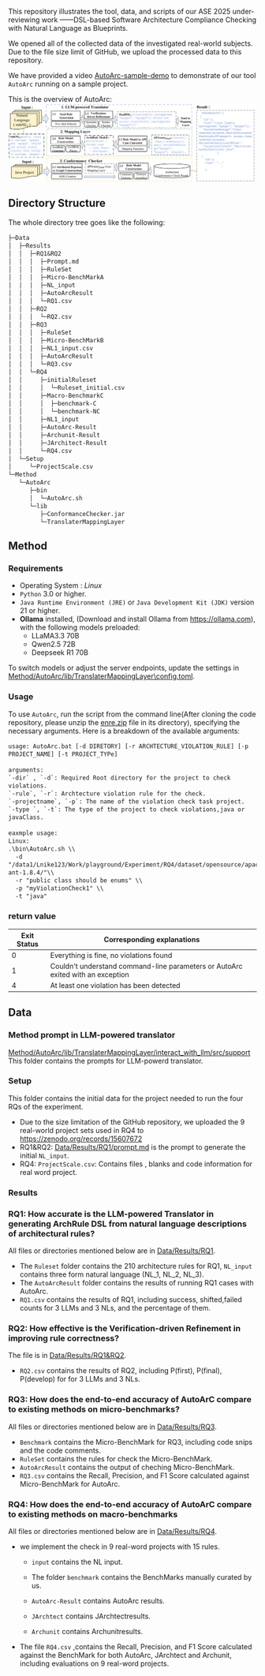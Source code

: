 This repository illustrates the tool, data, and scripts of our ASE 2025 under-reviewing work ——DSL-based Software Architecture Compliance Checking with Natural Language as Blueprints.

 We opened all of the collected data of the investigated real-world subjects. Due to the file size limit of GitHub, we upload the processed data to this repository. 

We have provided a video [AutoArc-sample-demo](Data/Setup/AutoArc-sample-demo.mov)  to demonstrate of our tool `AutoArc` running on a sample project.

This is the overview of AutoArc:![overview of AutoArc](Data/Setup/3.1AutoArcOverview.png)

## Directory Structure

The whole directory tree goes like the following: 

```
├─Data
│  ├─Results
│  │  ├─RQ1&RQ2
│  │  │  ├─Prompt.md
│  │  │  ├─RuleSet
│  │  │  ├─Micro-BenchMarkA 
│  │  │  ├─NL_input
│  │  │  ├─AutoArcResult
│  │  │  └─RQ1.csv 
│  │  ├─RQ2
│  │  │  └─RQ2.csv
│  │  ├─RQ3
│  │  │  ├─RuleSet
│  │  │  ├─Micro-BenchMarkB
│  │  │  ├─NL1_input.csv
│  │  │  ├─AutoArcResult
│  │  │  └─RQ3.csv
│  │  └─RQ4
│  │     ├─initialRuleset
│  │     │  └─Ruleset_initial.csv
│  │     ├─Macro-BenchmarkC
│  │     │  ├─benchmark-C
│  │     │  └─benchmark-NC
│  │     ├─NL1_input
│  │     ├─AutoArc-Result
│  │     ├─Archunit-Result
│  │     ├─JArchitect-Result 
│  │     └─RQ4.csv
│  └─Setup
│     └─ProjectScale.csv
└─Method
   └─AutoArc
      ├─bin
      │  └─AutoArc.sh
      └─lib
         ├─ConformanceChecker.jar
         └─TranslaterMappingLayer

```



## Method

### Requirements 

-  Operating System : *Linux*
- `Python` 3.0 or higher.
- `Java Runtime Environment (JRE)` or `Java Development Kit (JDK)` version 21 or higher.
- **Ollama** installed,  (Download and install Ollama from https://ollama.com), with the following models preloaded:
  - LLaMA3.3 70B
  - Qwen2.5 72B
  - Deepseek R1 70B

To switch models or adjust the server endpoints, update the settings in [Method/AutoArc/lib/TranslaterMappingLayer\config.toml](Method/AutoArc/lib/TranslaterMappingLayer\config.toml).

### Usage

To use `AutoArc`, run the script from the command line(After cloning the code repository, please unzip the  [enre.zip](Method/AutoArc/lib/enre.zip) file in its directory), specifying the necessary arguments. Here is a breakdown of the available arguments:

```less
usage: AutoArc.bat [-d DIRETORY] [-r ARCHTECTURE_VIOLATION_RULE] [-p PROJECT_NAME] [-t PROJECT_TYPe] 

arguments:
`-dir` , `-d`: Required Root directory for the project to check violations.
`-rule`, `-r`: Archtecture violation rule for the check.
`-projectname`, `-p`: The name of the violation check task project.
`-type `, `-t`: The type of the project to check violations,java or javaClass.

eaxmple usage:
Linux:
.\bin\AutoArc.sh \\
  -d "/data1/Lnike123/Work/playground/Experiment/RQ4/dataset/opensource/apache-ant-1.8.4/"\\
  -r "public class should be enums" \\
  -p "myViolationCheck1" \\
  -t "java"
```

### return value

| Exit Status | Corresponding explanations                                   |
| ----------- | ------------------------------------------------------------ |
| 0           | Everything is fine, no violations found                      |
| 1           | Couldn't understand command-line parameters or AutoArc exited with an exception |
| 4           | At least one violation has been detected                     |

## Data

### Method prompt in LLM-powered translator

[Method/AutoArc/lib/TranslaterMappingLayer/interact_with_llm/src/support](Method/AutoArc/lib/TranslaterMappingLayer/interact_with_llm/src/support) This folder contains the prompts for LLM-powerd translator.

### Setup

This folder contains the initial data for the project needed to run the four RQs of the experiment.

- Due to the size limitation of the GitHub repository, we uploaded the 9 real-world project sets used in RQ4 to https://zenodo.org/records/15607672
- RQ1&RQ2: [Data/Results/RQ1/prompt.md](Data/Results/RQ1/prompt.md) is the prompt to generate the initial `NL_input`.
- RQ4: `ProjectScale.csv`: Contains files , blanks and code information for real word project.

### Results

### RQ1: How accurate is the LLM-powered Translator  in generating ArchRule DSL from natural language descriptions of architectural rules? 

All files or directories mentioned below are in [Data/Results/RQ1](Data/Results/RQ1).  

- The  `Ruleset` folder contains the 210 architecture rules for RQ1, `NL_input` contains three form natural language (NL_1, NL_2, NL_3).
- The `AutoArcResult` folder contains the results of running RQ1 cases with AutoArc.
- `RQ1.csv` contains the results of RQ1, including success, shifted,failed counts for 3 LLMs and 3 NLs, and the percentage of them.

### RQ2: How effective is the Verification-driven Refinement in improving rule correctness?

The file is in [Data/Results/RQ1&RQ2](Data/Results/RQ2).

- `RQ2.csv`  contains the results of RQ2, including P(first), P(final), P(develop) for for 3 LLMs and 3 NLs.

### RQ3: How does the end-to-end accuracy of AutoArC compare to existing methods on micro-benchmarks?

All files or directories mentioned below are in [Data/Results/RQ3](Data/Results/RQ3).

- `Benchmark`  contains the Micro-BenchMark for RQ3, including code snips and the code comments.
- `RuleSet` contains the rules for check the Micro-BenchMark.
- `AutoArcResult` contains the output of  cheching Micro-BenchMark.
- `RQ3.csv`  contains the Recall, Precision, and F1 Score calculated against Micro-BenchMark for AutoArc.

### RQ4: How does the end-to-end accuracy of AutoArC compare to existing methods on macro-benchmarks

All files or directories mentioned below are in [Data/Results/RQ4](Data/Results/RQ4). 

- we implement the check in 9 real-word projects with 15 rules.

  - `input` contains the NL input.

  - The folder  `benchmark`  contains the BenchMarks manually curated by us.

  - `AutoArc-Result` contains AutoArc results.

  - `JArchtect` contains JArchtectresults.

  - `Archunit` contains Archunitresults.

- The file `RQ4.csv` ,contains  the Recall, Precision, and F1 Score calculated against the BenchMark for both AutoArc, JArchtect and Archunit, including evaluations on 9 real-word projects.



